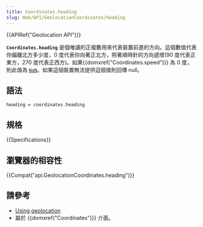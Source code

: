 ```yaml
---
title: Coordinates.heading
slug: Web/API/GeolocationCoordinates/heading
---
```

{{APIRef("Geolocation API")}}

**`Coordinates.heading`** 是個唯讀的正複數用來代表裝置前進的方向。這個數值代表你偏離北方多少度，0 度代表你向著正北方，照著順時針的方向遞增(90 度代表正東方，270 度代表正西方)。如果{{domxref("Coordinates.speed")}} 為 0 度，則此值為 [`NaN`](/zh-TW/docs/JavaScript/Reference/Global_Objects/NaN)。如果這個裝置無法提供這個值則回傳 null。

## 語法

```plain
heading = coordinates.heading
```

## 規格

{{Specifications}}

## 瀏覽器的相容性

{{Compat("api.GeolocationCoordinates.heading")}}

## 請參考

- [Using geolocation](/zh-TW/docs/WebAPI/Using_geolocation)
- 屬於 {{domxref("Coordinates")}} 介面。
